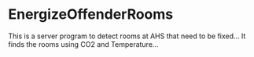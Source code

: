 # EnergizeOffenderRooms
This is a server program to detect rooms at AHS that need to be fixed... It finds the rooms using CO2 and Temperature...
